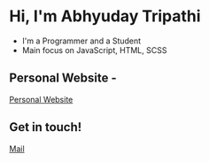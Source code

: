# Hi, I'm Abhyuday Tripathi

  - I'm a Programmer and a Student
  - Main focus on JavaScript, HTML, SCSS

## Personal Website -
[Personal Website](https://abhyuday-tripathi.github.io)

## Get in touch!

[Mail](mailto:tripathi.abhyuday2010@gmail.com)
